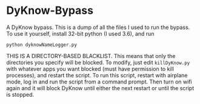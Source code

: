 # DyKnow-Bypass
A DyKnow bypass. This is a dump of all the files I used to run the bypass. To use it yourself, install 32-bit python (I used 3.6), and run 

    python dyknowNameLogger.py
    
THIS IS A DIRECTORY-BASED BLACKLIST. This means that only the directories you specify will be blocked. To modify, just edit `killDyKnow.py` with whatever apps you want blocked (must have permission to kill processes), and restart the script. To run this script, restart with airplane mode, log in and run the script from a command prompt. Then turn on wifi again and it will block DyKnow until either the next restart or until the script is stopped.
